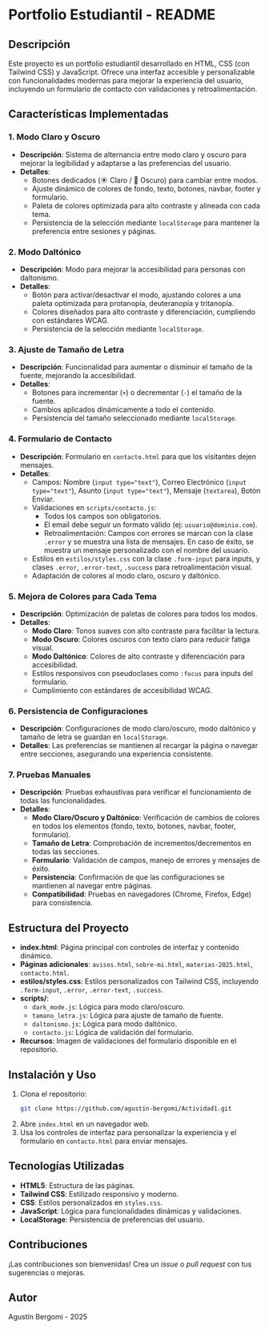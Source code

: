 
# Portfolio Estudiantil - README

## Descripción
Este proyecto es un portfolio estudiantil desarrollado en HTML, CSS (con Tailwind CSS) y JavaScript. Ofrece una interfaz accesible y personalizable con funcionalidades modernas para mejorar la experiencia del usuario, incluyendo un formulario de contacto con validaciones y retroalimentación.

## Características Implementadas

### 1. Modo Claro y Oscuro
- **Descripción**: Sistema de alternancia entre modo claro y oscuro para mejorar la legibilidad y adaptarse a las preferencias del usuario.
- **Detalles**:
  - Botones dedicados (☀️ Claro / 🌙 Oscuro) para cambiar entre modos.
  - Ajuste dinámico de colores de fondo, texto, botones, navbar, footer y formulario.
  - Paleta de colores optimizada para alto contraste y alineada con cada tema.
  - Persistencia de la selección mediante `localStorage` para mantener la preferencia entre sesiones y páginas.

### 2. Modo Daltónico
- **Descripción**: Modo para mejorar la accesibilidad para personas con daltonismo.
- **Detalles**:
  - Botón para activar/desactivar el modo, ajustando colores a una paleta optimizada para protanopía, deuteranopía y tritanopía.
  - Colores diseñados para alto contraste y diferenciación, cumpliendo con estándares WCAG.
  - Persistencia de la selección mediante `localStorage`.

### 3. Ajuste de Tamaño de Letra
- **Descripción**: Funcionalidad para aumentar o disminuir el tamaño de la fuente, mejorando la accesibilidad.
- **Detalles**:
  - Botones para incrementar (`+`) o decrementar (`-`) el tamaño de la fuente.
  - Cambios aplicados dinámicamente a todo el contenido.
  - Persistencia del tamaño seleccionado mediante `localStorage`.

### 4. Formulario de Contacto
- **Descripción**: Formulario en `contacto.html` para que los visitantes dejen mensajes.
- **Detalles**:
  - Campos: Nombre (`input type="text"`), Correo Electrónico (`input type="text"`), Asunto (`input type="text"`), Mensaje (`textarea`), Botón Enviar.
  - Validaciones en `scripts/contacto.js`:
    - Todos los campos son obligatorios.
    - El email debe seguir un formato válido (ej: `usuario@dominio.com`).
    - Retroalimentación: Campos con errores se marcan con la clase `.error` y se muestra una lista de mensajes. En caso de éxito, se muestra un mensaje personalizado con el nombre del usuario.
  - Estilos en `estilos/styles.css` con la clase `.form-input` para inputs, y clases `.error`, `.error-text`, `.success` para retroalimentación visual.
  - Adaptación de colores al modo claro, oscuro y daltónico.

### 5. Mejora de Colores para Cada Tema
- **Descripción**: Optimización de paletas de colores para todos los modos.
- **Detalles**:
  - **Modo Claro**: Tonos suaves con alto contraste para facilitar la lectura.
  - **Modo Oscuro**: Colores oscuros con texto claro para reducir fatiga visual.
  - **Modo Daltónico**: Colores de alto contraste y diferenciación para accesibilidad.
  - Estilos responsivos con pseudoclases como `:focus` para inputs del formulario.
  - Cumplimiento con estándares de accesibilidad WCAG.

### 6. Persistencia de Configuraciones
- **Descripción**: Configuraciones de modo claro/oscuro, modo daltónico y tamaño de letra se guardan en `localStorage`.
- **Detalles**: Las preferencias se mantienen al recargar la página o navegar entre secciones, asegurando una experiencia consistente.

### 7. Pruebas Manuales
- **Descripción**: Pruebas exhaustivas para verificar el funcionamiento de todas las funcionalidades.
- **Detalles**:
  - **Modo Claro/Oscuro y Daltónico**: Verificación de cambios de colores en todos los elementos (fondo, texto, botones, navbar, footer, formulario).
  - **Tamaño de Letra**: Comprobación de incrementos/decrementos en todas las secciones.
  - **Formulario**: Validación de campos, manejo de errores y mensajes de éxito.
  - **Persistencia**: Confirmación de que las configuraciones se mantienen al navegar entre páginas.
  - **Compatibilidad**: Pruebas en navegadores (Chrome, Firefox, Edge) para consistencia.

## Estructura del Proyecto
- **index.html**: Página principal con controles de interfaz y contenido dinámico.
- **Páginas adicionales**: `avisos.html`, `sobre-mi.html`, `materias-2025.html`, `contacto.html`.
- **estilos/styles.css**: Estilos personalizados con Tailwind CSS, incluyendo `.form-input`, `.error`, `.error-text`, `.success`.
- **scripts/**:
  - `dark_mode.js`: Lógica para modo claro/oscuro.
  - `tamano_letra.js`: Lógica para ajuste de tamaño de fuente.
  - `daltonismo.js`: Lógica para modo daltónico.
  - `contacto.js`: Lógica de validación del formulario.
- **Recursos**: Imagen de validaciones del formulario disponible en el repositorio.

## Instalación y Uso
1. Clona el repositorio:
   ```bash
   git clone https://github.com/agustin-bergomi/Actividad1.git
   ```
2. Abre `index.html` en un navegador web.
3. Usa los controles de interfaz para personalizar la experiencia y el formulario en `contacto.html` para enviar mensajes.

## Tecnologías Utilizadas
- **HTML5**: Estructura de las páginas.
- **Tailwind CSS**: Estilizado responsivo y moderno.
- **CSS**: Estilos personalizados en `styles.css`.
- **JavaScript**: Lógica para funcionalidades dinámicas y validaciones.
- **LocalStorage**: Persistencia de preferencias del usuario.

## Contribuciones
¡Las contribuciones son bienvenidas! Crea un *issue* o *pull request* con tus sugerencias o mejoras.

## Autor
Agustín Bergomi - 2025

